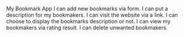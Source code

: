 My Bookmark App
I can add new bookmarks via form.
I can put a description for my bookmakers.
I can visit the website via a link.
I can choose to display the bookmarks description or not.
I can view my bookmakers via rating result.
I can delete unwanted bookmakers.
